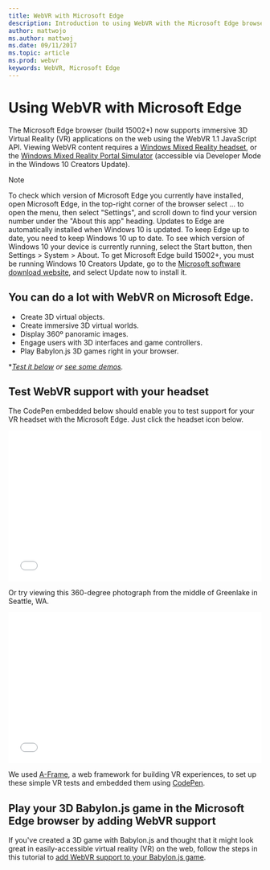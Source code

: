 ```yaml
---
title: WebVR with Microsoft Edge
description: Introduction to using WebVR with the Microsoft Edge browser.
author: mattwojo
ms.author: mattwoj
ms.date: 09/11/2017
ms.topic: article
ms.prod: webvr
keywords: WebVR, Microsoft Edge
---
```


# Using WebVR with Microsoft Edge

The Microsoft Edge browser (build 15002+) now supports immersive 3D Virtual Reality (VR) applications on the web using the WebVR 1.1 JavaScript API. Viewing WebVR content requires a [Windows Mixed Reality headset](/headsets), or the [Windows Mixed Reality Portal Simulator](//developer.microsoft.com/en-us/windows/mixed-reality/using_the_windows_mixed_reality_simulator) (accessible via Developer Mode in the Windows 10 Creators Update).

> [!Note]
> To check which version of Microsoft Edge you currently have installed, open Microsoft Edge, in the top-right corner of the browser select … to open the menu, then select "Settings", and scroll down to find your version number under the "About this app" heading. Updates to Edge are automatically installed when Windows 10 is updated. To keep Edge up to date, you need to keep Windows 10 up to date. To see which version of Windows 10 your device is currently running, select the Start  button, then Settings > System > About. To get Microsoft Edge build 15002+, you must be running Windows 10 Creators Update, go to the [Microsoft software download website](https://www.microsoft.com/software-download/windows10), and select Update now to install it. 

## You can do a lot with WebVR on Microsoft Edge.
- Create 3D virtual objects.
- Create immersive 3D virtual worlds.
- Display 360º panoramic images.
- Engage users with 3D interfaces and game controllers.
- Play Babylon.js 3D games right in your browser.

**[Test it below](#test-webvr-support-with-your-headset) or [see some demos](demos.md).*

## Test WebVR support with your headset

The CodePen embedded below should enable you to test support for your VR headset with the Microsoft Edge. Just click the headset icon below.

<iframe height='300' scrolling='no' title='WebVR with MicrosoftEdge' src='//codepen.io/MicrosoftEdgeDocumentation/embed/PJYBNO/?height=300&theme-id=31247&default-tab=result&embed-version=2' frameborder='no' allowtransparency='true' allowfullscreen='true' style='width: 100%;'>See the Pen <a href='https://codepen.io/MicrosoftEdgeDocumentation/pen/PJYBNO/'>WebVR with MicrosoftEdge</a> by Microsoft Edge Docs (<a href='https://codepen.io/MicrosoftEdgeDocumentation'>@MicrosoftEdgeDocumentation</a>) on <a href='https://codepen.io'>CodePen</a>.
</iframe>

Or try viewing this 360-degree photograph from the middle of Greenlake in Seattle, WA.

<iframe height='300' scrolling='no' title='WebVR 360-degree image with Microsoft Edge' src='//codepen.io/MicrosoftEdgeDocumentation/embed/MEgBJd/?height=300&theme-id=31247&default-tab=result&embed-version=2' frameborder='no' allowtransparency='true' allowfullscreen='true' style='width: 100%;'>See the Pen <a href='https://codepen.io/MicrosoftEdgeDocumentation/pen/MEgBJd/'>WebVR 360-degree image with Microsoft Edge</a> by Microsoft Edge Docs (<a href='https://codepen.io/MicrosoftEdgeDocumentation'>@MicrosoftEdgeDocumentation</a>) on <a href='https://codepen.io'>CodePen</a>.
</iframe>

We used [A-Frame](https://aframe.io), a web framework for building VR experiences, to set up these simple VR tests and embedded them using [CodePen](https://codepen.io/).

## Play your 3D Babylon.js game in the Microsoft Edge browser by adding WebVR support

If you've created a 3D game with Babylon.js and thought that it might look great in easily-accessible virtual reality (VR) on the web, follow the steps in this tutorial to [add WebVR support to your Babylon.js game](//docs.microsoft.com/windows/uwp/get-started/adding-webvr-to-a-babylonjs-game).

